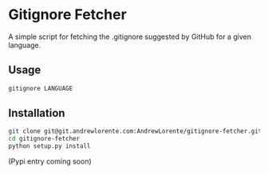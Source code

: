 # Gitignore Fetcher

A simple script for fetching the .gitignore suggested by GitHub for a given language.

## Usage

```Bash
gitignore LANGUAGE
```

## Installation

```Bash
git clone git@git.andrewlorente.com:AndrewLorente/gitignore-fetcher.git
cd gitignore-fetcher
python setup.py install
```

(Pypi entry coming soon)
